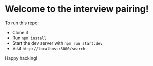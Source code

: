 # Welcome to the interview pairing!

To run this repo:

- Clone it
- Run `npm install`
- Start the dev server with `npm run start:dev`
- Visit `http://localhost:3000/search`

Happy hacking!
